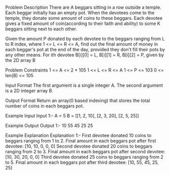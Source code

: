 Problem Description
There are A beggars sitting in a row outside a temple. Each beggar initially has an empty pot. When the devotees come to the temple, they donate some amount of coins to these beggars. Each devotee gives a fixed amount of coin(according to their faith and ability) to some K beggars sitting next to each other.

Given the amount P donated by each devotee to the beggars ranging from L to R index, where 1 <= L <= R <= A, find out the final amount of money in each beggar's pot at the end of the day, provided they don't fill their pots by any other means.
For ith devotee B[i][0] = L, B[i][1] = R, B[i][2] = P, given by the 2D array B

Problem Constraints
1 <= A <= 2 * 105
1 <= L <= R <= A
1 <= P <= 103
0 <= len(B) <= 105

Input Format
The first argument is a single integer A.
The second argument is a 2D integer array B.

Output Format
Return an array(0 based indexing) that stores the total number of coins in each beggars pot.

Example Input
Input 1:-
A = 5
B = [[1, 2, 10], [2, 3, 20], [2, 5, 25]]

Example Output
Output 1:-
10 55 45 25 25

Example Explanation
Explanation 1:-
First devotee donated 10 coins to beggars ranging from 1 to 2. Final amount in each beggars pot after first devotee: [10, 10, 0, 0, 0]
Second devotee donated 20 coins to beggars ranging from 2 to 3. Final amount in each beggars pot after second devotee: [10, 30, 20, 0, 0]
Third devotee donated 25 coins to beggars ranging from 2 to 5. Final amount in each beggars pot after third devotee: [10, 55, 45, 25, 25]
